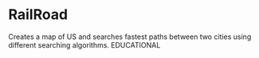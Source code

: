 # RailRoad
Creates a map of US and searches fastest paths between two cities using different searching algorithms. 
EDUCATIONAL
